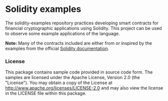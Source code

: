 # Solidity examples
The solidity-examples repository practices developing smart contracts for financial cryptographic applications using Solidity. This project can be used to observe some example applications of the language.

**Note:** Many of the contracts included are either from or inspired by the examples from the official [Solidity documentation](http://solidity.readthedocs.org).

### License
This package contains sample code provided in source code form. The samples are licensed under the Apache License, Version 2.0 (the "License"). You may obtain a copy of the License at http://www.apache.org/licenses/LICENSE-2.0 and may also view the license in the LICENSE file within this package.
